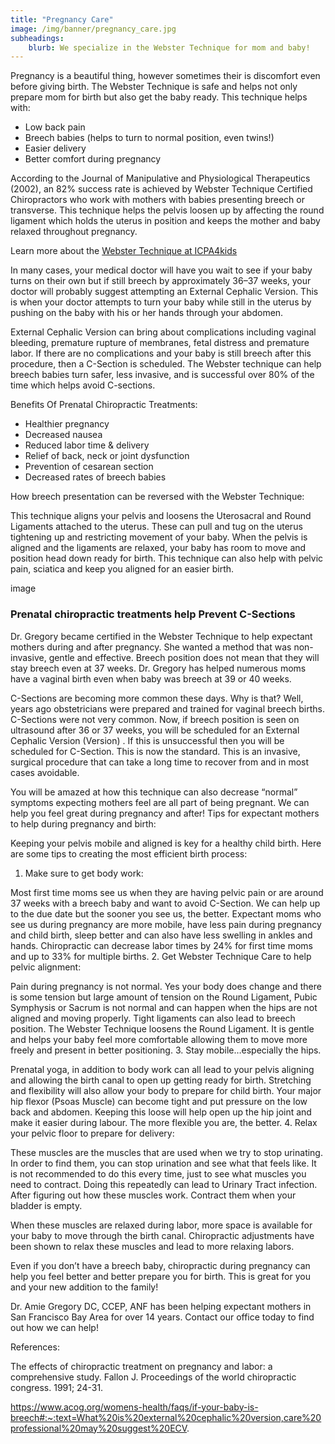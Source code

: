 ```yaml
---
title: "Pregnancy Care"
image: /img/banner/pregnancy_care.jpg
subheadings: 
    blurb: We specialize in the Webster Technique for mom and baby!
---
```



Pregnancy is a beautiful thing, however sometimes their is discomfort even before giving birth.  The Webster Technique is safe and helps not only prepare mom for birth but also get the baby ready.  This technique helps with:

* Low back pain
* Breech babies (helps to turn to normal position, even twins!)
* Easier delivery
* Better comfort during pregnancy

According to the Journal of Manipulative and Physiological Therapeutics (2002), an 82% success rate is achieved by Webster Technique Certified Chiropractors who work with mothers with babies presenting breech or transverse.  This technique helps the pelvis loosen up by affecting the round ligament which holds the uterus in position and keeps the mother and baby relaxed throughout pregnancy.

Learn more about the [Webster Technique at ICPA4kids](https://icpa4kids.com/about/webster_technique.htm)

In many cases, your medical doctor will have you wait to see if your baby turns on their own but if still breech by approximately 36–37 weeks, your doctor will probably suggest attempting an External Cephalic Version. This is when your doctor attempts to turn your baby while still in the uterus by pushing on the baby with his or her hands through your abdomen. 

External Cephalic Version can bring about complications including vaginal bleeding, premature rupture of membranes, fetal distress and premature labor.  If there are no complications and your baby is still breech after this procedure, then a C-Section is scheduled. The Webster technique can help breech babies turn safer, less invasive, and is successful over 80% of the time which helps avoid C-sections.

Benefits Of Prenatal Chiropractic Treatments:

* Healthier pregnancy
* Decreased nausea
* Reduced labor time & delivery
* Relief of back, neck or joint dysfunction
* Prevention of cesarean section
* Decreased rates of breech babies

How breech presentation can be reversed with the Webster Technique:

This technique aligns your pelvis and loosens the Uterosacral and Round Ligaments attached to the uterus.  These can pull and tug on the uterus tightening up and restricting movement of your baby.  When the pelvis is aligned and the ligaments are relaxed, your baby has room to move and position head down ready for birth.  This technique can also help with pelvic pain, sciatica and keep you aligned for an easier birth.

image


### Prenatal chiropractic treatments help Prevent C-Sections

Dr. Gregory became certified in the Webster Technique to help expectant mothers during and after pregnancy. She wanted a method that was non-invasive, gentle and effective.  Breech position does not mean that they will stay breech even at 37 weeks. Dr. Gregory has helped numerous moms have a vaginal birth even when baby was breech at 39 or 40 weeks. 

C-Sections are becoming more common these days.  Why is that? Well, years ago obstetricians were prepared and trained for vaginal breech births.  C-Sections were not very common.  Now, if breech position is seen on ultrasound after 36 or 37 weeks, you will be scheduled for an External Cephalic Version (Version) .   If this is unsuccessful then you will be scheduled for C-Section.  This is now the standard.  This is an invasive, surgical procedure that can take a long time to recover from and in most cases avoidable.

You will be amazed at how this technique can also decrease  “normal” symptoms expecting mothers feel are all part of being pregnant. We can help you feel great during pregnancy and after!
Tips for expectant mothers to help during pregnancy and birth:

Keeping your pelvis mobile and aligned is key for a healthy child birth. Here are some tips to creating the most efficient birth process:
1. Make sure to get body work:

Most first time moms see us when they are having pelvic pain or are around 37 weeks with a breech baby and want to avoid C-Section. We can help up to the due date but the sooner you see us, the better. Expectant moms who see us during pregnancy are more mobile, have less pain during pregnancy and child birth, sleep better and can also have less swelling in ankles and hands.  Chiropractic can decrease labor times by 24% for first time moms and up to 33% for multiple births.
2. Get Webster Technique Care to help pelvic alignment:

Pain during pregnancy is not normal.  Yes your body does change and there is some tension but large amount of tension on the Round Ligament, Pubic Symphysis or Sacrum is not normal and can happen when the hips are not aligned and moving properly. Tight ligaments can also lead to breech position. The Webster Technique loosens the Round Ligament.  It is gentle and helps your baby feel more comfortable allowing them to move more freely and present in better positioning.
3. Stay mobile…especially the hips. 

Prenatal yoga, in addition to body work can all lead to your pelvis aligning and allowing the birth canal to open up getting ready for birth. Stretching and flexibility will also allow your body to prepare for child birth. Your major hip flexor (Psoas Muscle) can become tight and put pressure on the low back and abdomen. Keeping this loose will help open up the hip joint and make it easier during labour. The more flexible you are, the better.
4. Relax your pelvic floor to prepare for delivery:

These muscles are the muscles that are used when we try to stop urinating. In order to find them, you can stop urination and see what that feels like. It is not recommended to do this every time, just to see what muscles you need to contract. Doing this repeatedly can lead to Urinary Tract infection. After figuring out how these muscles work. Contract them when your bladder is empty.

When these muscles are relaxed during labor, more space is available for your baby to move through the birth canal.
Chiropractic adjustments have been shown to relax these muscles and lead to more relaxing labors.

Even if you don’t have a breech baby, chiropractic during pregnancy can help you feel better and better prepare you for birth. This is great for you and your new addition to the family!

Dr. Amie Gregory DC, CCEP, ANF has been helping expectant mothers in San Francisco Bay Area for over 14 years.  Contact our office today to find out how we can help!

References: 

The effects of chiropractic treatment on pregnancy and labor: a comprehensive study. Fallon J. Proceedings of the world chiropractic congress. 1991; 24-31.

https://www.acog.org/womens-health/faqs/if-your-baby-is-breech#:~:text=What%20is%20external%20cephalic%20version,care%20professional%20may%20suggest%20ECV.